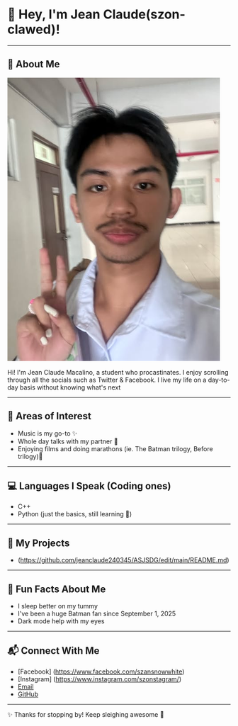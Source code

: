 # 💜 Hey, I'm Jean Claude(szon-clawed)!  

---

## 👤 About Me  
![My Photo](https://github.com/jeanclaude240345/7OOP-REPO/blob/dd9926b305d3afc0eda6ab61ff86afce1dd1d8f7/ako.jpg)

Hi! I'm Jean Claude Macalino, a student who procastinates. I enjoy scrolling through all the socials such as Twitter & Facebook.
I live my life on a day-to-day basis without knowing what's next

---

## 🔮 Areas of Interest  
- Music is my go-to ✨  
- Whole day talks with my partner 🌙
- Enjoying films and doing marathons (ie. The Batman trilogy, Before trilogy)🍿  

---

## 💻 Languages I Speak (Coding ones)  
- C++
- Python (just the basics, still learning 🐍)  

---

## 🔗 My Projects  
- (https://github.com/jeanclaude240345/ASJSDG/edit/main/README.md)
---

## 🎉 Fun Facts About Me  
- I sleep better on my tummy 
- I've been a huge Batman fan since September 1, 2025 
- Dark mode help with my eyes 

---

## 📬 Connect With Me  
- [Facebook] (https://www.facebook.com/szansnowwhite) 
- [Instagram] (https://www.instagram.com/szonstagram/) 
- [Email](jmacalino24-0345@cca.edu.ph) 
- [GitHub](https://github.com/yourhandle)  

---

✨ Thanks for stopping by! Keep sleighing awesome 💜
